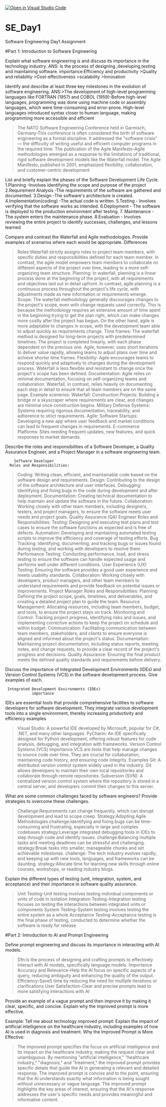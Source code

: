 [![Open in Visual Studio Code](https://classroom.github.com/assets/open-in-vscode-2e0aaae1b6195c2367325f4f02e2d04e9abb55f0b24a779b69b11b9e10269abc.svg)](https://classroom.github.com/online_ide?assignment_repo_id=18392101&assignment_repo_type=AssignmentRepo)
# SE_Day1
Software Engineering Day1 Assignment

#Part 1: Introduction to Software Engineering

Explain what software engineering is and discuss its importance in the technology industry.
ANS: Is the process of designing ,developing,testing and maintaining software.
importance:Efficiency and productivity
          >Quality and reliability   >Cost-effectiveness
          >scalability                >Innovation
          

Identify and describe at least three key milestones in the evolution of software engineering.
ANS:>The development of high-level programming languages like FORTRAN (1957) and COBOL (1959)-Before high-level languages, programming was done using machine code or assembly languages, which were time-consuming and error-prone. High-level languages introduced syntax closer to human language, making programming more accessible and efficient
>The NATO Software Engineering Conference held in Garmisch, Germany-This conference is often considered the birth of software engineering as a formal discipline. It addressed the "software crisis" — the difficulty of writing useful and efficient computer programs in the required time.
>The publication of the Agile Manifesto-Agile methodologies emerged as a response to the limitations of traditional, rigid software development models like the Waterfall model. The Agile Manifesto, published in 2001, emphasized flexibility, collaboration, and customer-centric development


List and briefly explain the phases of the Software Development Life Cycle.
1.Planning -Involves identifying the scope and purpose of the project
2.Requirement Analysis -The requirements of the software are gathered and documented.
3.Design -The software's architecture is created.
4.Implementation(coding) -The actual  code is written.
5.Testing - Involves verifying that the software works as intended. 
6.Deployment - The software is deployed to the production environment after testing.
7. Maintenance - The system enters the maintenance phase.
8.Evaluation - Involves reviewing the entire project to identify successes, challenges, and lessons learned



Compare and contrast the Waterfall and Agile methodologies. Provide examples of scenarios where each would be appropriate.
                       Differences
> Roles:Waterfall strictly assigns roles to project team members, with specific duties and responsibilities defined for each team member. In contrast, the agile model empowers team members to collaborate on different aspects of the project over time, leading to a more self-organizing team structure.
>Planning: In waterfall, planning is a linear process done at the beginning of the project, with all requirements and objectives laid out in detail upfront. In contrast, agile planning is a continuous process throughout the project's life cycle, with adjustments made as new information or requirements emerge.
> Scope: The waterfall methodology generally discourages changes to the project's scope, even with change requests used correctly. This is because the methodology requires an extensive amount of time spent in the beginning trying to get the plan right, which can make changes more costly after the project has begun. On the other hand, agile is more adaptable to changes in scope, with the development team able to adjust quickly as requirements change.
> Time frames: The waterfall method is designed for long-term projects with predetermined timelines. The project is completed linearly, with each phase dependent on the previous one. Agile, however, uses short iterations to deliver value rapidly, allowing teams to adjust plans over time and achieve shorter time frames.
> Flexibility: Agile encourages teams to respond quickly and adaptively to changes during the development process. Waterfall is less flexible and resistant to change once the project's scope has been defined.
> Documentation: Agile relies on minimal documentation, focusing on self-organizing teams and collaboration. Waterfall, in contrast, relies heavily on documenting each step in detail to ensure that all team members are on the same page.
      Example scenerios:
    Waterfall:
>Construction Projects: Building a bridge or a skyscraper where requirements are clear, and changes are minimal once construction begins.
>Military Defense Systems: Systems requiring rigorous documentation, traceability, and adherence to strict requirements.
    Agile:
>Software Startups: Developing a new app where user feedback and market conditions can lead to frequent changes in requirements.
>E-commerce Platforms: Sites needing frequent updates, new features, and quick responses to market demands.



Describe the roles and responsibilities of a Software Developer, a Quality Assurance Engineer, and a Project Manager in a software engineering team.

        Software Developer
      Roles and Responsibilities:
>Coding: Writing clean, efficient, and maintainable code based on the software design and requirements.
>Design: Contributing to the design of the software architecture and user interfaces.
>Debugging: Identifying and fixing bugs in the code during development and after deployment.
>Documentation: Creating technical documentation to help maintain and update the software in the future.
>Collaboration: Working closely with other team members, including designers, testers, and project managers, to ensure the software meets user needs and project goals.
              Quality Assurance (QA) Engineer
               Roles and Responsibilities:
>Testing: Designing and executing test plans and test cases to ensure the software functions as expected and is free of defects.
>Automation: Developing and maintaining automated testing scripts to improve the efficiency and coverage of testing efforts.
>Bug Tracking: Identifying, documenting, and tracking bugs or issues found during testing, and working with developers to resolve them.
>Performance Testing: Conducting performance, load, and stress testing to ensure the software can handle expected usage and performs well under different conditions.
>User Experience (UX) Testing: Ensuring the software provides a good user experience and meets usability standards.
>Collaboration: Working closely with developers, product managers, and other team members to understand requirements and provide feedback on potential issues or improvements.
                  Project Manager
               Roles and Responsibilities:
>Planning: Defining the project scope, goals, timelines, and deliverables, and creating a detailed project plan to guide the team.
>Resource Management: Allocating resources, including team members, budget, and tools, to ensure the project stays on track.
>Monitoring and Control: Tracking project progress, identifying risks and issues, and implementing corrective actions to keep the project on schedule and within budget.
>Communication: Facilitating communication between team members, stakeholders, and clients to ensure everyone is aligned and informed about the project's status.
>Documentation: Maintaining project documentation, including status reports, meeting notes, and change requests, to provide a clear record of the project's progress and decisions.
>Quality Assurance: Ensuring the final product meets the defined quality standards and requirements before delivery.       
          
   


Discuss the importance of Integrated Development Environments (IDEs) and Version Control Systems (VCS) in the software development process. Give examples of each.

     Integrated Development Environments (IDEs)
                importance
IDEs are essential tools that provide comprehensive facilities to software developers for software development. They integrate various development tools into a single environment, thereby increasing productivity and efficiency
                 examples
>Visual Studio: A powerful IDE developed by Microsoft, popular for C#, .NET, and many other languages.
>PyCharm: An IDE specifically designed for Python development, offering robust features for code analysis, debugging, and integration with frameworks.
           Version Control Systems (VCS)
               importance
VCS are tools that help manage changes to source code over time. They are crucial for collaboration, maintaining code history, and ensuring code integrity.
                Examples
>Git: A distributed version control system widely used in the industry. Git allows developers to maintain their own local repositories and collaborate through remote repositories.
>Subversion (SVN): A centralized version control system where the repository is stored in a central server, and developers commit their changes to this server.
     


What are some common challenges faced by software engineers? Provide strategies to overcome these challenges.
  >Challenge:Requirements can change frequently, which can disrupt development and lead to scope creep.
    Strategy:Adopting Agile Methodologies
>challenge:Identifying and fixing bugs can be time-consuming and frustrating, especially in large and complex codebases
     strategy:Leverage integrated debugging tools in IDEs to step through code and identify issues.
>challenge:Balancing multiple tasks and meeting deadlines can be stressful and challenging.
      strategy:Break tasks into smaller, manageable chunks and set achievable milestones.
>challenge: The tech industry evolves rapidly, and keeping up with new tools, languages, and frameworks can be daunting.
       strategy:Allocate time for learning new skills through online courses, workshops, or reading industry blogs.



Explain the different types of testing (unit, integration, system, and acceptance) and their importance in software quality assurance.
>Unit Testing-Unit testing involves testing individual components or units of code in isolation
>Integration Testing-Integration testing focuses on testing the interactions between integrated units or components
>System Testing-System testing involves testing the entire system as a whole
>Acceptance Testing-Acceptance testing is the final phase of testing, conducted to determine whether the software is ready for release


#Part 2: Introduction to AI and Prompt Engineering


Define prompt engineering and discuss its importance in interacting with AI models.
>Dfn:is the process of designing and crafting prompts to effectively interact with AI models, specifically language models.
          Importance
>Accuracy and Relevance-Help the AI focus on specific aspects of a query, reducing ambiguity and enhancing the quality of the output.
>Efficiency-SaveS time by reducing the need for multiple iterations or clarifications
>User Satisfaction-Clear and precise prompts lead to more satisfying interactions with AI


Provide an example of a vague prompt and then improve it by making it clear, specific, and concise. Explain why the improved prompt is more effective.

 Example:          Tell me about technology
 improved prompt: Explain the impact of artificial intelligence on the healthcare industry, including examples of how AI is used in diagnosis and treatment.
     Why the Improved Prompt is More Effective:
  >The improved prompt specifies the focus on artificial intelligence and its impact on the healthcare industry, making the request clear and unambiguous.
> By mentioning "artificial intelligence," "healthcare industry," "diagnosis," and "treatment," the improved prompt provides specific details that guide the AI in generating a relevant and detailed response.
>The improved prompt is concise and to the point, ensuring that the AI understands exactly what information is being sought without unnecessary or vague language.
>The improved prompt highlights the key areas of interest, ensuring that the AI's response addresses the user's specific needs and provides meaningful and informative content.

